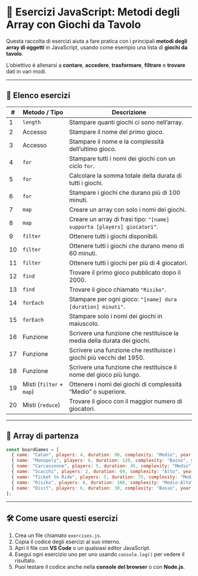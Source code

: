 # 🎲 Esercizi JavaScript: Metodi degli Array con Giochi da Tavolo

Questa raccolta di esercizi aiuta a fare pratica con i principali **metodi degli array di oggetti** in JavaScript, usando come esempio una lista di **giochi da tavolo**.  

L’obiettivo è allenarsi a **contare**, **accedere**, **trasformare**, **filtrare** e **trovare** dati in vari modi.

---

## 📝 Elenco esercizi

| #  | Metodo / Tipo             | Descrizione                                                                 |
|----|--------------------------|-----------------------------------------------------------------------------|
| 1  | `length`                  | Stampare quanti giochi ci sono nell’array.                                  |
| 2  | Accesso                  | Stampare il nome del primo gioco.                                           |
| 3  | Accesso                  | Stampare il nome e la complessità dell’ultimo gioco.                        |
| 4  | `for`                     | Stampare tutti i nomi dei giochi con un ciclo `for`.                        |
| 5  | `for`                     | Calcolare la somma totale della durata di tutti i giochi.                   |
| 6  | `for`                     | Stampare i giochi che durano più di 100 minuti.                             |
| 7  | `map`                     | Creare un array con solo i nomi dei giochi.                                 |
| 8  | `map`                     | Creare un array di frasi tipo: `"[name] supporta [players] giocatori"`.     |
| 9  | `filter`                  | Ottenere tutti i giochi disponibili.                                        |
| 10 | `filter`                  | Ottenere tutti i giochi che durano meno di 60 minuti.                       |
| 11 | `filter`                  | Ottenere tutti i giochi per più di 4 giocatori.                             |
| 12 | `find`                    | Trovare il primo gioco pubblicato dopo il 2000.                             |
| 13 | `find`                    | Trovare il gioco chiamato `"Risiko"`.                                       |
| 14 | `forEach`                 | Stampare per ogni gioco: `"[name] dura [duration] minuti"`.                 |
| 15 | `forEach`                 | Stampare solo i nomi dei giochi in maiuscolo.                               |
| 16 | Funzione                  | Scrivere una funzione che restituisce la media della durata dei giochi.     |
| 17 | Funzione                  | Scrivere una funzione che restituisce i giochi più vecchi del 1950.         |
| 18 | Funzione                  | Scrivere una funzione che restituisce il nome del gioco più lungo.          |
| 19 | Misti (`filter` + `map`)  | Ottenere i nomi dei giochi di complessità “Medio” o superiore.              |
| 20 | Misti (`reduce`)          | Trovare il gioco con il maggior numero di giocatori.                        |

---

## 🔹 Array di partenza

```javascript
const boardGames = [
  { name: "Catan", players: 4, duration: 90, complexity: "Medio", year: 1995, available: true },
  { name: "Monopoly", players: 6, duration: 120, complexity: "Basso", year: 1935, available: false },
  { name: "Carcassonne", players: 5, duration: 45, complexity: "Medio", year: 2000, available: true },
  { name: "Scacchi", players: 2, duration: 60, complexity: "Alto", year: 1475, available: true },
  { name: "Ticket to Ride", players: 5, duration: 75, complexity: "Medio", year: 2004, available: false },
  { name: "Risiko", players: 6, duration: 180, complexity: "Medio-Alto", year: 1957, available: true },
  { name: "Dixit", players: 6, duration: 30, complexity: "Basso", year: 2008, available: true }
];
```

---

## 🛠️ Come usare questi esercizi

1. Crea un file chiamato `exercises.js`.  
2. Copia il codice degli esercizi al suo interno.  
3. Apri il file con **VS Code** o un qualsiasi editor JavaScript.  
4. Esegui ogni esercizio uno per uno usando `console.log()` per vedere il risultato.  
5. Puoi testare il codice anche nella **console del browser** o con **Node.js**.